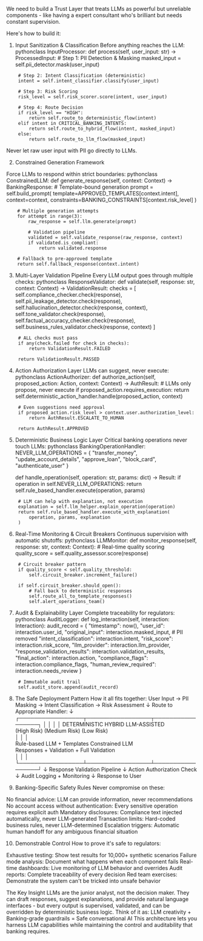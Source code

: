 We need to build a Trust Layer that treats LLMs as powerful but unreliable components - like having a expert consultant who's brilliant but needs constant supervision. 

Here's how to build it:

1. Input Sanitization & Classification
Before anything reaches the LLM:
pythonclass InputProcessor:
    def process(self, user_input: str) -> ProcessedInput:
        # Step 1: PII Detection & Masking
        masked_input = self.pii_detector.mask(user_input)
        
        # Step 2: Intent Classification (deterministic)
        intent = self.intent_classifier.classify(user_input)
        
        # Step 3: Risk Scoring
        risk_level = self.risk_scorer.score(intent, user_input)
        
        # Step 4: Route Decision
        if risk_level == "HIGH":
            return self.route_to_deterministic_flow(intent)
        elif intent in CRITICAL_BANKING_INTENTS:
            return self.route_to_hybrid_flow(intent, masked_input)
        else:
            return self.route_to_llm_flow(masked_input)

Never let raw user input with PII go directly to LLMs.

2. Constrained Generation Framework

Force LLMs to respond within strict boundaries:
pythonclass ConstrainedLLM:
    def generate_response(self, context: Context) -> BankingResponse:
        # Template-bound generation
        prompt = self.build_prompt(
            template=APPROVED_TEMPLATES[context.intent],
            context=context,
            constraints=BANKING_CONSTRAINTS[context.risk_level]
        )
        
        # Multiple generation attempts
        for attempt in range(3):
            raw_response = self.llm.generate(prompt)
            
            # Validation pipeline
            validated = self.validate_response(raw_response, context)
            if validated.is_compliant:
                return validated.response
                
        # Fallback to pre-approved template
        return self.fallback_response(context.intent)
3. Multi-Layer Validation Pipeline
Every LLM output goes through multiple checks:
pythonclass ResponseValidator:
    def validate(self, response: str, context: Context) -> ValidationResult:
        checks = [
            self.compliance_checker.check(response),
            self.pii_leakage_detector.check(response),
            self.hallucination_detector.check(response, context),
            self.tone_validator.check(response),
            self.factual_accuracy_checker.check(response),
            self.business_rules_validator.check(response, context)
        ]
        
        # ALL checks must pass
        if any(check.failed for check in checks):
            return ValidationResult.FAILED
        
        return ValidationResult.PASSED
4. Action Authorization Layer
LLMs can suggest, never execute:
pythonclass ActionAuthorizer:
    def authorize_action(self, proposed_action: Action, context: Context) -> AuthResult:
        # LLMs only propose, never execute
        if proposed_action.requires_execution:
            return self.deterministic_action_handler.handle(proposed_action, context)
        
        # Even suggestions need approval
        if proposed_action.risk_level > context.user.authorization_level:
            return AuthResult.ESCALATE_TO_HUMAN
        
        return AuthResult.APPROVED
5. Deterministic Business Logic Layer
Critical banking operations never touch LLMs:
pythonclass BankingOperationHandler:
    NEVER_LLM_OPERATIONS = {
        "transfer_money",
        "update_account_details", 
        "approve_loan",
        "block_card",
        "authenticate_user"
    }
    
    def handle_operation(self, operation: str, params: dict) -> Result:
        if operation in self.NEVER_LLM_OPERATIONS:
            return self.rule_based_handler.execute(operation, params)
        
        # LLM can help with explanation, not execution
        explanation = self.llm_helper.explain_operation(operation)
        return self.rule_based_handler.execute_with_explanation(
            operation, params, explanation
        )
6. Real-Time Monitoring & Circuit Breakers
Continuous supervision with automatic shutoffs:
pythonclass LLMMonitor:
    def monitor_response(self, response: str, context: Context):
        # Real-time quality scoring
        quality_score = self.quality_assessor.score(response)
        
        # Circuit breaker pattern
        if quality_score < self.quality_threshold:
            self.circuit_breaker.increment_failure()
            
        if self.circuit_breaker.should_open():
            # Fall back to deterministic responses
            self.route_all_to_template_responses()
            self.alert_operations_team()
7. Audit & Explainability Layer
Complete traceability for regulators:
pythonclass AuditLogger:
    def log_interaction(self, interaction: Interaction):
        audit_record = {
            "timestamp": now(),
            "user_id": interaction.user_id,
            "original_input": interaction.masked_input,  # PII removed
            "intent_classification": interaction.intent,
            "risk_score": interaction.risk_score,
            "llm_provider": interaction.llm_provider,
            "response_validation_results": interaction.validation_results,
            "final_action": interaction.action,
            "compliance_flags": interaction.compliance_flags,
            "human_review_required": interaction.needs_review
        }
        
        # Immutable audit trail
        self.audit_store.append(audit_record)
8. The Safe Deployment Pattern
How it all fits together:
User Input → PII Masking → Intent Classification → Risk Assessment
                                     ↓
                          Route to Appropriate Handler:
                                     ↓
    ┌─────────────────┬─────────────────┬─────────────────┐
    │                 │                 │                 │
DETERMINISTIC      HYBRID           LLM-ASSISTED         
(High Risk)      (Medium Risk)     (Low Risk)           
    │                 │                 │                 
Rule-based      LLM + Templates   Constrained LLM       
Responses       + Validation      + Full Validation     
    │                 │                 │                 
    └─────────────────┴─────────────────┴─────────────────┘
                                     ↓
                         Response Validation Pipeline
                                     ↓
                         Action Authorization Check
                                     ↓
                         Audit Logging + Monitoring
                                     ↓
                         Response to User
9. Banking-Specific Safety Rules
Never compromise on these:

No financial advice: LLM can provide information, never recommendations
No account access without authentication: Every sensitive operation requires explicit auth
Mandatory disclosures: Compliance text injected automatically, never LLM-generated
Transaction limits: Hard-coded business rules, never LLM-determined
Escalation triggers: Automatic human handoff for any ambiguous financial situation

10. Demonstrable Control
How to prove it's safe to regulators:

Exhaustive testing: Show test results for 10,000+ synthetic scenarios
Failure mode analysis: Document what happens when each component fails
Real-time dashboards: Live monitoring of LLM behavior and overrides
Audit reports: Complete traceability of every decision
Red team exercises: Demonstrate the system can't be tricked into unsafe behavior

The Key Insight
LLMs are the junior analyst, not the decision maker. They can draft responses, suggest explanations, and provide natural language interfaces - but every output is supervised, validated, and can be overridden by deterministic business logic.
Think of it as: LLM creativity + Banking-grade guardrails = Safe conversational AI
This architecture lets you harness LLM capabilities while maintaining the control and auditability that banking requires.